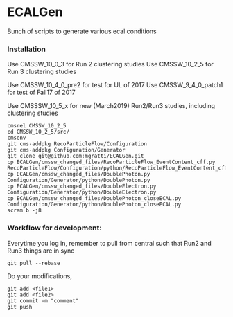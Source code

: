 # ECALGen
Bunch of scripts to generate various ecal conditions

### Installation

Use CMSSW_10_0_3 for Run 2 clustering studies
Use CMSSW_10_2_5 for Run 3 clustering studies

Use CMSSW_10_4_0_pre2 for test for UL of 2017
Use CMSSW_9_4_0_patch1 for test of Fall17 of 2017

Use CMSSSW_10_5_x for new (March2019) Run2/Run3 studies, including clustering studies
```
cmsrel CMSSW_10_2_5
cd CMSSW_10_2_5/src/
cmsenv
git cms-addpkg RecoParticleFlow/Configuration
git cms-addpkg Configuration/Generator 
git clone git@github.com:mgratti/ECALGen.git
cp ECALGen/cmssw_changed_files/RecoParticleFlow_EventContent_cff.py RecoParticleFlow/Configuration/python/RecoParticleFlow_EventContent_cff.py
cp ECALGen/cmssw_changed_files/DoublePhoton.py Configuration/Generator/python/DoublePhoton.py
cp ECALGen/cmssw_changed_files/DoubleElectron.py Configuration/Generator/python/DoubleElectron.py
cp ECALGen/cmssw_changed_files/DoublePhoton_closeECAL.py Configuration/Generator/python/DoublePhoton_closeECAL.py
scram b -j8
```

### Workflow for development:
Everytime you log in, remember to pull from central such that Run2 and Run3 things are in sync

```
git pull --rebase
```

Do your modifications, 
```
git add <file1>
git add <file2>
git commit -m "comment"
git push
```
